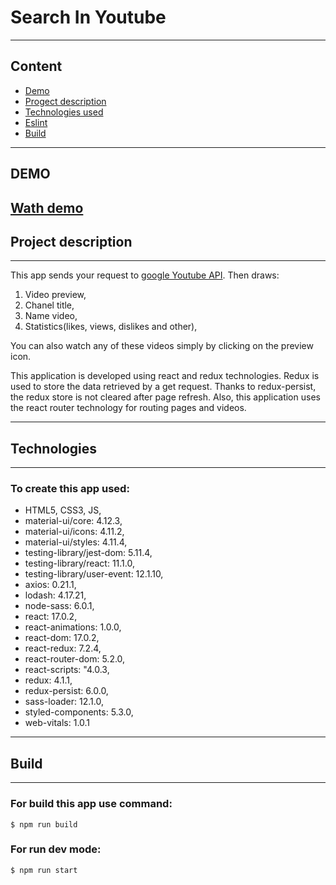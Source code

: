 # Search In Youtube 
---
## Content
* [Demo](#Demo)
* [Progect description](#progect-description)
* [Technologies used](#technologies)
* [Eslint](#eslint)
* [Build](#build)

---

## DEMO
[Wath demo](https://antonparkhimovich.github.io/searchInYouTube/)
---
## Project description
---

This app sends your request to [google Youtube  API](https://developers.google.com/youtube/v3). Then draws:

  1. Video preview, 
  2. Chanel title, 
  3. Name video,
  4. Statistics(likes, views, dislikes and other),
  
You can also watch any of these videos simply by clicking on the preview icon.

This application is developed using react and redux technologies. Redux is used to store the data retrieved by a get request. Thanks to redux-persist, the redux store is not cleared after page refresh.
Also, this application uses the react router technology for routing pages and videos.


---
## Technologies
---
### To create this app used: 
 * HTML5, CSS3, JS,
 * material-ui/core: 4.12.3,
 * material-ui/icons: 4.11.2,
 * material-ui/styles: 4.11.4,
 * testing-library/jest-dom: 5.11.4,
 * testing-library/react: 11.1.0,
 * testing-library/user-event: 12.1.10,
 * axios: 0.21.1,
 * lodash: 4.17.21,
 * node-sass: 6.0.1,
 * react: 17.0.2,
 * react-animations: 1.0.0,
 * react-dom: 17.0.2,
 * react-redux: 7.2.4,
 * react-router-dom: 5.2.0,
 * react-scripts: "4.0.3,
 * redux: 4.1.1,
 * redux-persist: 6.0.0,
 * sass-loader: 12.1.0,
 * styled-components: 5.3.0,
 * web-vitals: 1.0.1

---
## Build
---
### For build  this app use command: 
```
$ npm run build
```

### For  run dev mode: 
```
$ npm run start
```